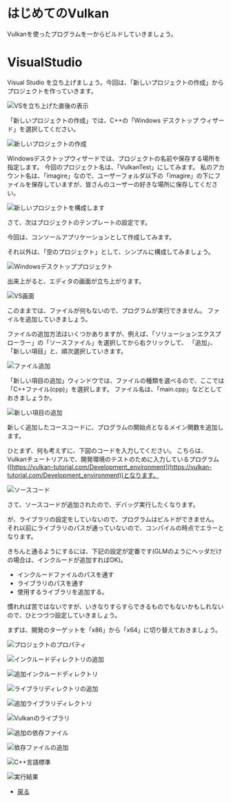 # はじめてのVulkan

Vulkanを使ったプログラムを一からビルドしていきましょう。

# VisualStudio

Visual Studio を立ち上げましょう。今回は、「新しいプロジェクトの作成」からプロジェクトを作っていきます。

![VSを立ち上げた直後の表示](3/vs1.png "VSを立ち上げた直後の表示")

「新しいプロジェクトの作成」では、C++の「Windows デスクトップ ウィザード」を選択してください。

![新しいプロジェクトの作成](3/vs2.png "新しいプロジェクトの作成")

Windowsデスクトップウィザードでは、プロジェクトの名前や保存する場所を指定します。
今回のプロジェクト名は、「VulkanTest」にしてみます。
私のアカウント名は、「imagire」なので、ユーザーフォルダ以下の「imagire」の下にファイルを保存していますが、皆さんのユーザーの好きな場所に保存してください。

![新しいプロジェクトを構成します](3/vs3.png "新しいプロジェクトを構成します")

さて、次はプロジェクトのテンプレートの設定です。

今回は、コンソールアプリケーションとして作成してみます。

それ以外は、「空のプロジェクト」として、シンプルに構成してみましょう。

![Windowsデスクトッププロジェクト](3/vs4.png "Windowsデスクトッププロジェクト")

出来上がると、エディタの画面が立ち上がります。

![VS画面](3/vs5.png "VS画面")

このままでは、ファイルが何もないので、プログラムが実行できません。
ファイルを追加していきましょう。

ファイルの追加方法はいくつかありますが、例えば、「ソリューションエクスプローラー」の「ソースファイル」を選択してから右クリックして、
「追加」、「新しい項目」と、順次選択していきます。

![ファイル追加](3/vs6.png "ファイル追加")

「新しい項目の追加」ウィンドウでは、ファイルの種類を選べるので、ここでは「C++ファイル(cpp)」を選択します。
ファイル名は、「main.cpp」などとしておきましょうか。

![新しい項目の追加](3/vs7.png "新しい項目の追加")

新しく追加したコースコードに、プログラムの開始点となるメイン関数を追加します。

ひとまず、何も考えずに、下図のコードを入力してください。
こちらは、Vulkanチュートリアルで、開発環境のテストのために入力しているプログラム([https://vulkan-tutorial.com/Development_environment](https://vulkan-tutorial.com/Development_environment))となります。

![ソースコード](3/vs8.png "ソースコード")

さて、ソースコードが追加されたので、デバッグ実行したくなります。

が、ライブラリの設定をしていないので、プログラムはビルドができません。
それ以前にライブラリのパスが通っていないので、コンパイルの時点でエラーとなります。

きちんと通るようにするには、下記の設定が定番です(GLMのようにヘッダだけの場合は、インクルードが追加すればOK)。

* インクルードファイルのパスを通す
* ライブラリのパスを通す
* 使用するライブラリを追加する。

慣れれば苦ではないですが、いきなりすらすらできるものでもないかもしれないので、ひとつづつ設定していきましょう。

まずは、開発のターゲットを「x86」から「x64」に切り替えておきましょう。

![プロジェクトのプロパティ](3/vs9.png "プロジェクトのプロパティ")

![インクルードディレクトリの追加](3/vs10.png "インクルードディレクトリの追加")

![追加インクルードディレクトリ](3/vs11.png "追加インクルードディレクトリ")

![ライブラリディレクトリの追加](3/vs12.png "ライブラリディレクトリの追加")

![追加ライブラリディレクトリ](3/vs13.png "追加ライブラリディレクトリ")

![Vulkanのライブラリ](3/vs14.png "Vulkanのライブラリ")

![追加の依存ファイル](3/vs15.png "追加の依存ファイル")

![依存ファイルの追加](3/vs16.png "依存ファイルの追加")

![C++言語標準](3/vs17.png "C++言語標準")

![実行結果](3/vs18.png "実行結果")

* [戻る](./)
